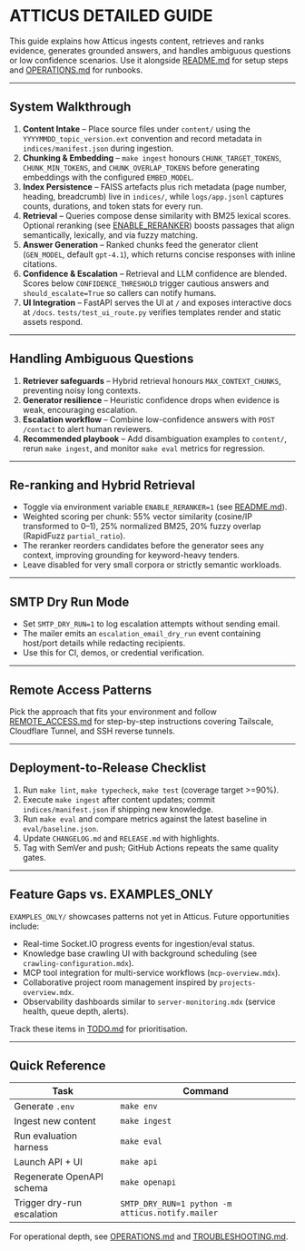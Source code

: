 # ATTICUS DETAILED GUIDE

This guide explains how Atticus ingests content, retrieves and ranks evidence, generates grounded answers,
and handles ambiguous questions or low confidence scenarios. Use it alongside [README.md](../README.md) for
setup steps and [OPERATIONS.md](../OPERATIONS.md) for runbooks.

---

## System Walkthrough

1. **Content Intake** – Place source files under `content/` using the `YYYYMMDD_topic_version.ext`
   convention and record metadata in `indices/manifest.json` during ingestion.
2. **Chunking & Embedding** – `make ingest` honours `CHUNK_TARGET_TOKENS`, `CHUNK_MIN_TOKENS`, and
   `CHUNK_OVERLAP_TOKENS` before generating embeddings with the configured `EMBED_MODEL`.
3. **Index Persistence** – FAISS artefacts plus rich metadata (page number, heading, breadcrumb) live in
   `indices/`, while `logs/app.jsonl` captures counts, durations, and token stats for every run.
4. **Retrieval** – Queries compose dense similarity with BM25 lexical scores. Optional reranking (see
   [ENABLE_RERANKER](#re-ranking-and-hybrid-retrieval)) boosts passages that align semantically, lexically,
   and via fuzzy matching.
5. **Answer Generation** – Ranked chunks feed the generator client (`GEN_MODEL`, default `gpt-4.1`), which
   returns concise responses with inline citations.
6. **Confidence & Escalation** – Retrieval and LLM confidence are blended. Scores below `CONFIDENCE_THRESHOLD`
   trigger cautious answers and `should_escalate=True` so callers can notify humans.
7. **UI Integration** – FastAPI serves the UI at `/` and exposes interactive docs at `/docs`.
   `tests/test_ui_route.py` verifies templates render and static assets respond.

---

## Handling Ambiguous Questions

1. **Retriever safeguards** – Hybrid retrieval honours `MAX_CONTEXT_CHUNKS`, preventing noisy long contexts.
2. **Generator resilience** – Heuristic confidence drops when evidence is weak, encouraging escalation.
3. **Escalation workflow** – Combine low-confidence answers with `POST /contact` to alert human reviewers.
4. **Recommended playbook** – Add disambiguation examples to `content/`, rerun `make ingest`, and monitor
   `make eval` metrics for regression.

---

## Re-ranking and Hybrid Retrieval

- Toggle via environment variable `ENABLE_RERANKER=1` (see [README.md](../README.md#environment)).
- Weighted scoring per chunk: 55% vector similarity (cosine/IP transformed to 0–1), 25% normalized BM25, 20%
  fuzzy overlap (RapidFuzz `partial_ratio`).
- The reranker reorders candidates before the generator sees any context, improving grounding for
  keyword-heavy tenders.
- Leave disabled for very small corpora or strictly semantic workloads.

---

## SMTP Dry Run Mode

- Set `SMTP_DRY_RUN=1` to log escalation attempts without sending email.
- The mailer emits an `escalation_email_dry_run` event containing host/port details while redacting
  recipients.
- Use this for CI, demos, or credential verification.

---

## Remote Access Patterns

Pick the approach that fits your environment and follow [REMOTE_ACCESS.md](REMOTE_ACCESS.md) for step-by-step
instructions covering Tailscale, Cloudflare Tunnel, and SSH reverse tunnels.

---

## Deployment-to-Release Checklist

1. Run `make lint`, `make typecheck`, `make test` (coverage target >=90%).
2. Execute `make ingest` after content updates; commit `indices/manifest.json` if shipping new knowledge.
3. Run `make eval` and compare metrics against the latest baseline in `eval/baseline.json`.
4. Update `CHANGELOG.md` and `RELEASE.md` with highlights.
5. Tag with SemVer and push; GitHub Actions repeats the same quality gates.

---

## Feature Gaps vs. EXAMPLES_ONLY

`EXAMPLES_ONLY/` showcases patterns not yet in Atticus. Future opportunities include:

- Real-time Socket.IO progress events for ingestion/eval status.
- Knowledge base crawling UI with background scheduling (see `crawling-configuration.mdx`).
- MCP tool integration for multi-service workflows (`mcp-overview.mdx`).
- Collaborative project room management inspired by `projects-overview.mdx`.
- Observability dashboards similar to `server-monitoring.mdx` (service health, queue depth, alerts).

Track these items in [TODO.md](../TODO.md#future-enhancements-from-examples_only) for prioritisation.

---

## Quick Reference

| Task | Command |
|------|---------|
| Generate `.env` | `make env` |
| Ingest new content | `make ingest` |
| Run evaluation harness | `make eval` |
| Launch API + UI | `make api` |
| Regenerate OpenAPI schema | `make openapi` |
| Trigger dry-run escalation | `SMTP_DRY_RUN=1 python -m atticus.notify.mailer` |

For operational depth, see [OPERATIONS.md](../OPERATIONS.md) and [TROUBLESHOOTING.md](../TROUBLESHOOTING.md).

